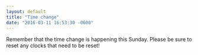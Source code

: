 ```yaml
---
layout: default
title: "Time change"
date: "2016-03-11 16:53:30 -0600"
---
```


Remember that the time change is happening this Sunday. Please be sure to reset any clocks that need to be reset!
